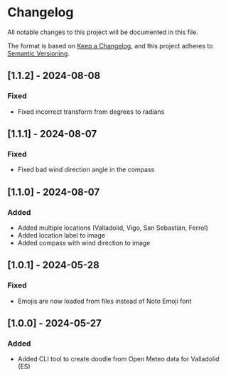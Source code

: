 # Changelog

All notable changes to this project will be documented in this file.

The format is based on [Keep a Changelog](https://keepachangelog.com/en/1.1.0/),
and this project adheres to [Semantic Versioning](https://semver.org/spec/v2.0.0.html).

## [1.1.2] - 2024-08-08

### Fixed

- Fixed incorrect transform from degrees to radians

## [1.1.1] - 2024-08-07

### Fixed

- Fixed bad wind direction angle in the compass

## [1.1.0] - 2024-08-07

### Added

- Added multiple locations (Valladolid, Vigo, San Sebastián, Ferrol)
- Added location label to image
- Added compass with wind direction to image

## [1.0.1] - 2024-05-28

### Fixed

- Emojis are now loaded from files instead of Noto Emoji font

## [1.0.0] - 2024-05-27

### Added

- Added CLI tool to create doodle from Open Meteo data for Valladolid (ES)

